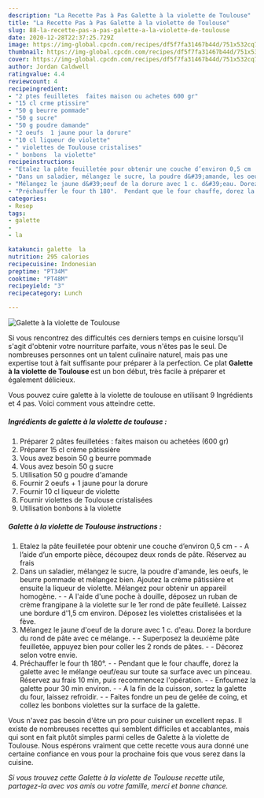 ```yaml
---
description: "La Recette Pas à Pas Galette à la violette de Toulouse"
title: "La Recette Pas à Pas Galette à la violette de Toulouse"
slug: 88-la-recette-pas-a-pas-galette-a-la-violette-de-toulouse
date: 2020-12-28T22:37:25.729Z
image: https://img-global.cpcdn.com/recipes/df5f7fa31467b44d/751x532cq70/galette-a-la-violette-de-toulouse-photo-principale-de-la-recette.jpg
thumbnail: https://img-global.cpcdn.com/recipes/df5f7fa31467b44d/751x532cq70/galette-a-la-violette-de-toulouse-photo-principale-de-la-recette.jpg
cover: https://img-global.cpcdn.com/recipes/df5f7fa31467b44d/751x532cq70/galette-a-la-violette-de-toulouse-photo-principale-de-la-recette.jpg
author: Jordan Caldwell
ratingvalue: 4.4
reviewcount: 4
recipeingredient:
- "2 ptes feuilletes  faites maison ou achetes 600 gr"
- "15 cl crme ptissire"
- "50 g beurre pommade"
- "50 g sucre"
- "50 g poudre damande"
- "2 oeufs  1 jaune pour la dorure"
- "10 cl liqueur de violette"
- " violettes de Toulouse cristalises"
- " bonbons  la violette"
recipeinstructions:
- "Etalez la pâte feuilletée pour obtenir une couche d’environ 0,5 cm  A l’aide d’un emporte pièce, découpez deux ronds de pâte. Réservez au frais"
- "Dans un saladier, mélangez le sucre, la poudre d&#39;amande, les oeufs, le beurre pommade et mélangez bien. Ajoutez la crème pâtissière et ensuite la liqueur de violette. Mélangez pour obtenir un appareil homogène.  A l&#39;aide d&#39;une poche à douille, déposez un ruban de crème frangipane à la violette sur le 1er rond de pâte feuilleté. Laissez une bordure d&#39;1,5 cm environ. Déposez les violettes cristalisées et la fève."
- "Mélangez le jaune d&#39;oeuf de la dorure avec 1 c. d&#39;eau. Dorez la bordure du rond de pâte avec ce mélange.  Superposez la deuxième pâte feuilletée, appuyez bien pour coller les 2 ronds de pâtes.  Décorez selon votre envie."
- "Préchauffer le four th 180°.  Pendant que le four chauffe, dorez la galette avec le mélange oeuf/eau sur toute sa surface avec un pinceau. Réservez au frais 10 min, puis recommencez l&#39;opération.  Enfournez la galette pour 30 min environ.  A la fin de la cuisson, sortez la galette du four, laissez refroidir.  Faites fondre un peu de gelée de coing, et collez les bonbons violettes sur la surface de la galette."
categories:
- Resep
tags:
- galette
- 
- la

katakunci: galette  la 
nutrition: 295 calories
recipecuisine: Indonesian
preptime: "PT34M"
cooktime: "PT48M"
recipeyield: "3"
recipecategory: Lunch

---
```



![Galette à la violette de Toulouse](https://img-global.cpcdn.com/recipes/df5f7fa31467b44d/751x532cq70/galette-a-la-violette-de-toulouse-photo-principale-de-la-recette.jpg)

Si vous rencontrez des difficultés ces derniers temps en cuisine lorsqu'il s'agit d'obtenir votre nourriture parfaite, vous n'êtes pas le seul. De nombreuses personnes ont un talent culinaire naturel, mais pas une expertise tout à fait suffisante pour préparer à la perfection. Ce plat <strong> Galette à la violette de Toulouse </strong> est un bon début, très facile à préparer et également délicieux.

<!--inarticleads1-->

Vous pouvez cuire galette à la violette de toulouse en utilisant 9 Ingrédients et 4 pas. Voici comment vous atteindre cette.

##### Ingrédients de galette à la violette de toulouse :

1. Préparer 2 pâtes feuilletées : faites maison ou achetées (600 gr)
1. Préparer 15 cl crème pâtissière
1. Vous avez besoin 50 g beurre pommade
1. Vous avez besoin 50 g sucre
1. Utilisation 50 g poudre d&#39;amande
1. Fournir 2 oeufs + 1 jaune pour la dorure
1. Fournir 10 cl liqueur de violette
1. Fournir  violettes de Toulouse cristalisées
1. Utilisation  bonbons à la violette




<!--inarticleads2-->

##### Galette à la violette de Toulouse instructions :

1. Etalez la pâte feuilletée pour obtenir une couche d’environ 0,5 cm -  - A l’aide d’un emporte pièce, découpez deux ronds de pâte. Réservez au frais
1. Dans un saladier, mélangez le sucre, la poudre d&#39;amande, les oeufs, le beurre pommade et mélangez bien. Ajoutez la crème pâtissière et ensuite la liqueur de violette. Mélangez pour obtenir un appareil homogène. -  - A l&#39;aide d&#39;une poche à douille, déposez un ruban de crème frangipane à la violette sur le 1er rond de pâte feuilleté. Laissez une bordure d&#39;1,5 cm environ. Déposez les violettes cristalisées et la fève.
1. Mélangez le jaune d&#39;oeuf de la dorure avec 1 c. d&#39;eau. Dorez la bordure du rond de pâte avec ce mélange. -  - Superposez la deuxième pâte feuilletée, appuyez bien pour coller les 2 ronds de pâtes. -  - Décorez selon votre envie.
1. Préchauffer le four th 180°. -  - Pendant que le four chauffe, dorez la galette avec le mélange oeuf/eau sur toute sa surface avec un pinceau. Réservez au frais 10 min, puis recommencez l&#39;opération. -  - Enfournez la galette pour 30 min environ. -  - A la fin de la cuisson, sortez la galette du four, laissez refroidir. -  - Faites fondre un peu de gelée de coing, et collez les bonbons violettes sur la surface de la galette.




<!--inarticleads1-->

<p>
Vous n'avez pas besoin d'être un pro pour cuisiner un excellent repas. Il existe de nombreuses recettes qui semblent difficiles et accablantes, mais qui sont en fait plutôt simples parmi celles de Galette à la violette de Toulouse. Nous espérons vraiment que cette recette vous aura donné une certaine confiance en vous pour la prochaine fois que vous serez dans la cuisine.
</p>

<p>
<i>Si vous trouvez cette Galette à la violette de Toulouse recette utile, partagez-la avec vos amis ou votre famille, merci et bonne chance.</i>
</p>
